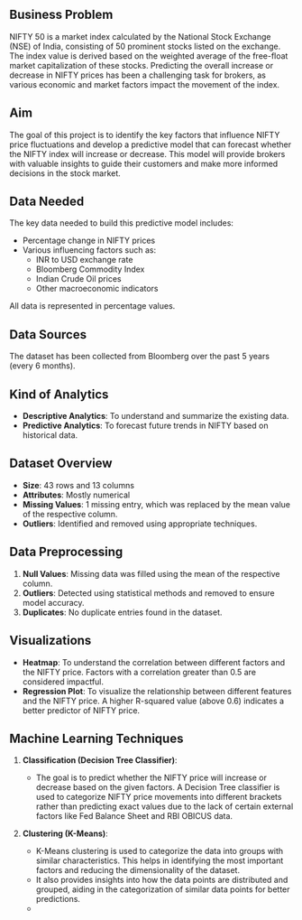 ## Business Problem
NIFTY 50 is a market index calculated by the National Stock Exchange (NSE) of India, consisting of 50 prominent stocks listed on the exchange. The index value is derived based on the weighted average of the free-float market capitalization of these stocks. Predicting the overall increase or decrease in NIFTY prices has been a challenging task for brokers, as various economic and market factors impact the movement of the index.

## Aim
The goal of this project is to identify the key factors that influence NIFTY price fluctuations and develop a predictive model that can forecast whether the NIFTY index will increase or decrease. This model will provide brokers with valuable insights to guide their customers and make more informed decisions in the stock market.

## Data Needed
The key data needed to build this predictive model includes:
- Percentage change in NIFTY prices
- Various influencing factors such as:
  - INR to USD exchange rate
  - Bloomberg Commodity Index
  - Indian Crude Oil prices
  - Other macroeconomic indicators
  
All data is represented in percentage values.

## Data Sources
The dataset has been collected from Bloomberg over the past 5 years (every 6 months).

## Kind of Analytics
- **Descriptive Analytics**: To understand and summarize the existing data.
- **Predictive Analytics**: To forecast future trends in NIFTY based on historical data.

## Dataset Overview
- **Size**: 43 rows and 13 columns
- **Attributes**: Mostly numerical
- **Missing Values**: 1 missing entry, which was replaced by the mean value of the respective column.
- **Outliers**: Identified and removed using appropriate techniques.

## Data Preprocessing
1. **Null Values**: Missing data was filled using the mean of the respective column.
2. **Outliers**: Detected using statistical methods and removed to ensure model accuracy.
3. **Duplicates**: No duplicate entries found in the dataset.

## Visualizations
- **Heatmap**: To understand the correlation between different factors and the NIFTY price. Factors with a correlation greater than 0.5 are considered impactful.
- **Regression Plot**: To visualize the relationship between different features and the NIFTY price. A higher R-squared value (above 0.6) indicates a better predictor of NIFTY price.

## Machine Learning Techniques
1. **Classification (Decision Tree Classifier)**:
   - The goal is to predict whether the NIFTY price will increase or decrease based on the given factors. A Decision Tree classifier is used to categorize NIFTY price movements into different brackets rather than predicting exact values due to the lack of certain external factors like Fed Balance Sheet and RBI OBICUS data.
   
2. **Clustering (K-Means)**:
   - K-Means clustering is used to categorize the data into groups with similar characteristics. This helps in identifying the most important factors and reducing the dimensionality of the dataset.
   - It also provides insights into how the data points are distributed and grouped, aiding in the categorization of similar data points for better predictions.
   - 

